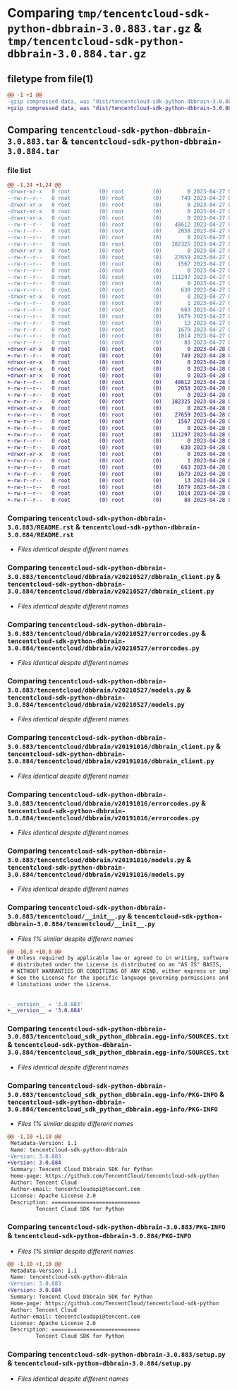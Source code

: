 # Comparing `tmp/tencentcloud-sdk-python-dbbrain-3.0.883.tar.gz` & `tmp/tencentcloud-sdk-python-dbbrain-3.0.884.tar.gz`

## filetype from file(1)

```diff
@@ -1 +1 @@
-gzip compressed data, was "dist/tencentcloud-sdk-python-dbbrain-3.0.883.tar", last modified: Thu Apr 27 00:27:25 2023, max compression
+gzip compressed data, was "dist/tencentcloud-sdk-python-dbbrain-3.0.884.tar", last modified: Fri Apr 28 02:14:10 2023, max compression
```

## Comparing `tencentcloud-sdk-python-dbbrain-3.0.883.tar` & `tencentcloud-sdk-python-dbbrain-3.0.884.tar`

### file list

```diff
@@ -1,24 +1,24 @@
-drwxr-xr-x   0 root         (0) root         (0)        0 2023-04-27 00:27:25.000000 tencentcloud-sdk-python-dbbrain-3.0.883/
--rw-r--r--   0 root         (0) root         (0)      749 2023-04-27 00:27:24.000000 tencentcloud-sdk-python-dbbrain-3.0.883/README.rst
-drwxr-xr-x   0 root         (0) root         (0)        0 2023-04-27 00:27:25.000000 tencentcloud-sdk-python-dbbrain-3.0.883/tencentcloud/
-drwxr-xr-x   0 root         (0) root         (0)        0 2023-04-27 00:27:25.000000 tencentcloud-sdk-python-dbbrain-3.0.883/tencentcloud/dbbrain/
-drwxr-xr-x   0 root         (0) root         (0)        0 2023-04-27 00:27:25.000000 tencentcloud-sdk-python-dbbrain-3.0.883/tencentcloud/dbbrain/v20210527/
--rw-r--r--   0 root         (0) root         (0)    48612 2023-04-27 00:27:24.000000 tencentcloud-sdk-python-dbbrain-3.0.883/tencentcloud/dbbrain/v20210527/dbbrain_client.py
--rw-r--r--   0 root         (0) root         (0)     2058 2023-04-27 00:27:24.000000 tencentcloud-sdk-python-dbbrain-3.0.883/tencentcloud/dbbrain/v20210527/errorcodes.py
--rw-r--r--   0 root         (0) root         (0)        0 2023-04-27 00:27:24.000000 tencentcloud-sdk-python-dbbrain-3.0.883/tencentcloud/dbbrain/v20210527/__init__.py
--rw-r--r--   0 root         (0) root         (0)   182325 2023-04-27 00:27:24.000000 tencentcloud-sdk-python-dbbrain-3.0.883/tencentcloud/dbbrain/v20210527/models.py
-drwxr-xr-x   0 root         (0) root         (0)        0 2023-04-27 00:27:25.000000 tencentcloud-sdk-python-dbbrain-3.0.883/tencentcloud/dbbrain/v20191016/
--rw-r--r--   0 root         (0) root         (0)    27659 2023-04-27 00:27:24.000000 tencentcloud-sdk-python-dbbrain-3.0.883/tencentcloud/dbbrain/v20191016/dbbrain_client.py
--rw-r--r--   0 root         (0) root         (0)     1567 2023-04-27 00:27:24.000000 tencentcloud-sdk-python-dbbrain-3.0.883/tencentcloud/dbbrain/v20191016/errorcodes.py
--rw-r--r--   0 root         (0) root         (0)        0 2023-04-27 00:27:24.000000 tencentcloud-sdk-python-dbbrain-3.0.883/tencentcloud/dbbrain/v20191016/__init__.py
--rw-r--r--   0 root         (0) root         (0)   111297 2023-04-27 00:27:24.000000 tencentcloud-sdk-python-dbbrain-3.0.883/tencentcloud/dbbrain/v20191016/models.py
--rw-r--r--   0 root         (0) root         (0)        0 2023-04-27 00:27:24.000000 tencentcloud-sdk-python-dbbrain-3.0.883/tencentcloud/dbbrain/__init__.py
--rw-r--r--   0 root         (0) root         (0)      630 2023-04-27 00:27:24.000000 tencentcloud-sdk-python-dbbrain-3.0.883/tencentcloud/__init__.py
-drwxr-xr-x   0 root         (0) root         (0)        0 2023-04-27 00:27:25.000000 tencentcloud-sdk-python-dbbrain-3.0.883/tencentcloud_sdk_python_dbbrain.egg-info/
--rw-r--r--   0 root         (0) root         (0)        1 2023-04-27 00:27:25.000000 tencentcloud-sdk-python-dbbrain-3.0.883/tencentcloud_sdk_python_dbbrain.egg-info/dependency_links.txt
--rw-r--r--   0 root         (0) root         (0)      663 2023-04-27 00:27:25.000000 tencentcloud-sdk-python-dbbrain-3.0.883/tencentcloud_sdk_python_dbbrain.egg-info/SOURCES.txt
--rw-r--r--   0 root         (0) root         (0)     1679 2023-04-27 00:27:25.000000 tencentcloud-sdk-python-dbbrain-3.0.883/tencentcloud_sdk_python_dbbrain.egg-info/PKG-INFO
--rw-r--r--   0 root         (0) root         (0)       13 2023-04-27 00:27:25.000000 tencentcloud-sdk-python-dbbrain-3.0.883/tencentcloud_sdk_python_dbbrain.egg-info/top_level.txt
--rw-r--r--   0 root         (0) root         (0)     1679 2023-04-27 00:27:25.000000 tencentcloud-sdk-python-dbbrain-3.0.883/PKG-INFO
--rw-r--r--   0 root         (0) root         (0)     1014 2023-04-27 00:27:24.000000 tencentcloud-sdk-python-dbbrain-3.0.883/setup.py
--rw-r--r--   0 root         (0) root         (0)       88 2023-04-27 00:27:25.000000 tencentcloud-sdk-python-dbbrain-3.0.883/setup.cfg
+drwxr-xr-x   0 root         (0) root         (0)        0 2023-04-28 02:14:10.000000 tencentcloud-sdk-python-dbbrain-3.0.884/
+-rw-r--r--   0 root         (0) root         (0)      749 2023-04-28 02:14:10.000000 tencentcloud-sdk-python-dbbrain-3.0.884/README.rst
+drwxr-xr-x   0 root         (0) root         (0)        0 2023-04-28 02:14:10.000000 tencentcloud-sdk-python-dbbrain-3.0.884/tencentcloud/
+drwxr-xr-x   0 root         (0) root         (0)        0 2023-04-28 02:14:10.000000 tencentcloud-sdk-python-dbbrain-3.0.884/tencentcloud/dbbrain/
+drwxr-xr-x   0 root         (0) root         (0)        0 2023-04-28 02:14:10.000000 tencentcloud-sdk-python-dbbrain-3.0.884/tencentcloud/dbbrain/v20210527/
+-rw-r--r--   0 root         (0) root         (0)    48612 2023-04-28 02:14:10.000000 tencentcloud-sdk-python-dbbrain-3.0.884/tencentcloud/dbbrain/v20210527/dbbrain_client.py
+-rw-r--r--   0 root         (0) root         (0)     2058 2023-04-28 02:14:10.000000 tencentcloud-sdk-python-dbbrain-3.0.884/tencentcloud/dbbrain/v20210527/errorcodes.py
+-rw-r--r--   0 root         (0) root         (0)        0 2023-04-28 02:14:10.000000 tencentcloud-sdk-python-dbbrain-3.0.884/tencentcloud/dbbrain/v20210527/__init__.py
+-rw-r--r--   0 root         (0) root         (0)   182325 2023-04-28 02:14:10.000000 tencentcloud-sdk-python-dbbrain-3.0.884/tencentcloud/dbbrain/v20210527/models.py
+drwxr-xr-x   0 root         (0) root         (0)        0 2023-04-28 02:14:10.000000 tencentcloud-sdk-python-dbbrain-3.0.884/tencentcloud/dbbrain/v20191016/
+-rw-r--r--   0 root         (0) root         (0)    27659 2023-04-28 02:14:10.000000 tencentcloud-sdk-python-dbbrain-3.0.884/tencentcloud/dbbrain/v20191016/dbbrain_client.py
+-rw-r--r--   0 root         (0) root         (0)     1567 2023-04-28 02:14:10.000000 tencentcloud-sdk-python-dbbrain-3.0.884/tencentcloud/dbbrain/v20191016/errorcodes.py
+-rw-r--r--   0 root         (0) root         (0)        0 2023-04-28 02:14:10.000000 tencentcloud-sdk-python-dbbrain-3.0.884/tencentcloud/dbbrain/v20191016/__init__.py
+-rw-r--r--   0 root         (0) root         (0)   111297 2023-04-28 02:14:10.000000 tencentcloud-sdk-python-dbbrain-3.0.884/tencentcloud/dbbrain/v20191016/models.py
+-rw-r--r--   0 root         (0) root         (0)        0 2023-04-28 02:14:10.000000 tencentcloud-sdk-python-dbbrain-3.0.884/tencentcloud/dbbrain/__init__.py
+-rw-r--r--   0 root         (0) root         (0)      630 2023-04-28 02:14:10.000000 tencentcloud-sdk-python-dbbrain-3.0.884/tencentcloud/__init__.py
+drwxr-xr-x   0 root         (0) root         (0)        0 2023-04-28 02:14:10.000000 tencentcloud-sdk-python-dbbrain-3.0.884/tencentcloud_sdk_python_dbbrain.egg-info/
+-rw-r--r--   0 root         (0) root         (0)        1 2023-04-28 02:14:10.000000 tencentcloud-sdk-python-dbbrain-3.0.884/tencentcloud_sdk_python_dbbrain.egg-info/dependency_links.txt
+-rw-r--r--   0 root         (0) root         (0)      663 2023-04-28 02:14:10.000000 tencentcloud-sdk-python-dbbrain-3.0.884/tencentcloud_sdk_python_dbbrain.egg-info/SOURCES.txt
+-rw-r--r--   0 root         (0) root         (0)     1679 2023-04-28 02:14:10.000000 tencentcloud-sdk-python-dbbrain-3.0.884/tencentcloud_sdk_python_dbbrain.egg-info/PKG-INFO
+-rw-r--r--   0 root         (0) root         (0)       13 2023-04-28 02:14:10.000000 tencentcloud-sdk-python-dbbrain-3.0.884/tencentcloud_sdk_python_dbbrain.egg-info/top_level.txt
+-rw-r--r--   0 root         (0) root         (0)     1679 2023-04-28 02:14:10.000000 tencentcloud-sdk-python-dbbrain-3.0.884/PKG-INFO
+-rw-r--r--   0 root         (0) root         (0)     1014 2023-04-28 02:14:10.000000 tencentcloud-sdk-python-dbbrain-3.0.884/setup.py
+-rw-r--r--   0 root         (0) root         (0)       88 2023-04-28 02:14:10.000000 tencentcloud-sdk-python-dbbrain-3.0.884/setup.cfg
```

### Comparing `tencentcloud-sdk-python-dbbrain-3.0.883/README.rst` & `tencentcloud-sdk-python-dbbrain-3.0.884/README.rst`

 * *Files identical despite different names*

### Comparing `tencentcloud-sdk-python-dbbrain-3.0.883/tencentcloud/dbbrain/v20210527/dbbrain_client.py` & `tencentcloud-sdk-python-dbbrain-3.0.884/tencentcloud/dbbrain/v20210527/dbbrain_client.py`

 * *Files identical despite different names*

### Comparing `tencentcloud-sdk-python-dbbrain-3.0.883/tencentcloud/dbbrain/v20210527/errorcodes.py` & `tencentcloud-sdk-python-dbbrain-3.0.884/tencentcloud/dbbrain/v20210527/errorcodes.py`

 * *Files identical despite different names*

### Comparing `tencentcloud-sdk-python-dbbrain-3.0.883/tencentcloud/dbbrain/v20210527/models.py` & `tencentcloud-sdk-python-dbbrain-3.0.884/tencentcloud/dbbrain/v20210527/models.py`

 * *Files identical despite different names*

### Comparing `tencentcloud-sdk-python-dbbrain-3.0.883/tencentcloud/dbbrain/v20191016/dbbrain_client.py` & `tencentcloud-sdk-python-dbbrain-3.0.884/tencentcloud/dbbrain/v20191016/dbbrain_client.py`

 * *Files identical despite different names*

### Comparing `tencentcloud-sdk-python-dbbrain-3.0.883/tencentcloud/dbbrain/v20191016/errorcodes.py` & `tencentcloud-sdk-python-dbbrain-3.0.884/tencentcloud/dbbrain/v20191016/errorcodes.py`

 * *Files identical despite different names*

### Comparing `tencentcloud-sdk-python-dbbrain-3.0.883/tencentcloud/dbbrain/v20191016/models.py` & `tencentcloud-sdk-python-dbbrain-3.0.884/tencentcloud/dbbrain/v20191016/models.py`

 * *Files identical despite different names*

### Comparing `tencentcloud-sdk-python-dbbrain-3.0.883/tencentcloud/__init__.py` & `tencentcloud-sdk-python-dbbrain-3.0.884/tencentcloud/__init__.py`

 * *Files 1% similar despite different names*

```diff
@@ -10,8 +10,8 @@
 # Unless required by applicable law or agreed to in writing, software
 # distributed under the License is distributed on an "AS IS" BASIS,
 # WITHOUT WARRANTIES OR CONDITIONS OF ANY KIND, either express or implied.
 # See the License for the specific language governing permissions and
 # limitations under the License.
 
 
-__version__ = '3.0.883'
+__version__ = '3.0.884'
```

### Comparing `tencentcloud-sdk-python-dbbrain-3.0.883/tencentcloud_sdk_python_dbbrain.egg-info/SOURCES.txt` & `tencentcloud-sdk-python-dbbrain-3.0.884/tencentcloud_sdk_python_dbbrain.egg-info/SOURCES.txt`

 * *Files identical despite different names*

### Comparing `tencentcloud-sdk-python-dbbrain-3.0.883/tencentcloud_sdk_python_dbbrain.egg-info/PKG-INFO` & `tencentcloud-sdk-python-dbbrain-3.0.884/tencentcloud_sdk_python_dbbrain.egg-info/PKG-INFO`

 * *Files 1% similar despite different names*

```diff
@@ -1,10 +1,10 @@
 Metadata-Version: 1.1
 Name: tencentcloud-sdk-python-dbbrain
-Version: 3.0.883
+Version: 3.0.884
 Summary: Tencent Cloud Dbbrain SDK for Python
 Home-page: https://github.com/TencentCloud/tencentcloud-sdk-python
 Author: Tencent Cloud
 Author-email: tencentcloudapi@tencent.com
 License: Apache License 2.0
 Description: ============================
         Tencent Cloud SDK for Python
```

### Comparing `tencentcloud-sdk-python-dbbrain-3.0.883/PKG-INFO` & `tencentcloud-sdk-python-dbbrain-3.0.884/PKG-INFO`

 * *Files 1% similar despite different names*

```diff
@@ -1,10 +1,10 @@
 Metadata-Version: 1.1
 Name: tencentcloud-sdk-python-dbbrain
-Version: 3.0.883
+Version: 3.0.884
 Summary: Tencent Cloud Dbbrain SDK for Python
 Home-page: https://github.com/TencentCloud/tencentcloud-sdk-python
 Author: Tencent Cloud
 Author-email: tencentcloudapi@tencent.com
 License: Apache License 2.0
 Description: ============================
         Tencent Cloud SDK for Python
```

### Comparing `tencentcloud-sdk-python-dbbrain-3.0.883/setup.py` & `tencentcloud-sdk-python-dbbrain-3.0.884/setup.py`

 * *Files identical despite different names*

